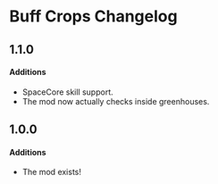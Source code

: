 # Buff Crops Changelog

## 1.1.0
#### Additions
* SpaceCore skill support.
* The mod now actually checks inside greenhouses.

## 1.0.0
#### Additions
* The mod exists!
